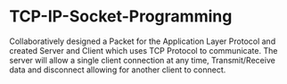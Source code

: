 # TCP-IP-Socket-Programming
Collaboratively designed a Packet for the Application Layer Protocol and created Server and Client which uses TCP Protocol to communicate. The server will allow a single client connection at any time, Transmit/Receive data and disconnect allowing for another client to connect.
